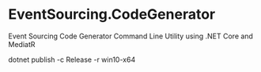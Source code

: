 # EventSourcing.CodeGenerator
Event Sourcing Code Generator Command Line Utility using .NET Core and MediatR

dotnet publish -c Release -r win10-x64